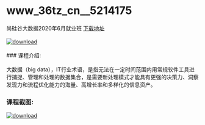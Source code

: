 # www_36tz_cn__5214175
尚硅谷大数据2020年6月就业班
[下载地址](http://www.36tz.cn/article/5214175 "下载地址")
<br/></br>[![download](http://36tz.cn/muke_img/2020_07_1-4-300x225.png "下载地址")](http://www.36tz.cn/article/5214175 "下载地址")
<br/></br>### 课程介绍:<br/></br>大数据（big data），IT行业术语，是指无法在一定时间范围内用常规软件工具进行捕捉、管理和处理的数据集合，是需要新处理模式才能具有更强的决策力、洞察发现力和流程优化能力的海量、高增长率和多样化的信息资产。

### 课程截图:
[![download](http://36tz.cn/muke_img/2020_07_2-6.png "下载地址")](http://www.36tz.cn/article/5214175 "下载地址")
